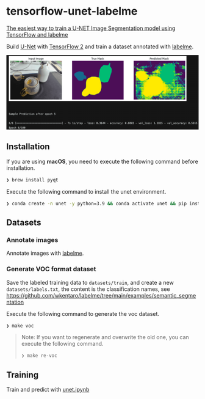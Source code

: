 # tensorflow-unet-labelme

[The easiest way to train a U-NET Image Segmentation model using TensorFlow and labelme
](https://makeoptim.com/en/deep-learning/yiai-unet)

Build [U-Net](https://arxiv.org/abs/1505.04597) with [TensorFlow 2](https://www.tensorflow.org/) and train a dataset annotated with [labelme](https://github.com/wkentaro/labelme).

![](./train.gif)

## Installation

If you are using **macOS**, you need to execute the following command before installation.

```sh
❯ brew install pyqt
```

Execute the following command to install the unet environment.

```sh
❯ conda create -n unet -y python=3.9 && conda activate unet && pip install -r requirements.txt
```

## Datasets

### Annotate images

Annotate images with [labelme](https://github.com/wkentaro/labelme).

### Generate VOC format dataset

Save the labeled training data to `datasets/train`, and create a new `datasets/labels.txt`, the content is the classification names, see <https://github.com/wkentaro/labelme/tree/main/examples/semantic_segmentation>

Execute the following command to generate the voc dataset.

```sh
❯ make voc
```

> Note: If you want to regenerate and overwrite the old one, you can execute the following command.
>
> ```sh
> ❯ make re-voc
> ```

## Training

Train and predict with [unet.ipynb](./unet.ipynb)
